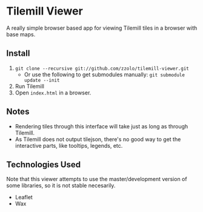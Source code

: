 # Tilemill Viewer

A really simple browser based app for viewing Tilemill tiles in a browser with base maps.

## Install

1. ```git clone --recursive git://github.com/zzolo/tilemill-viewer.git```
    * Or use the following to get submodules manually: ```git submodule update --init```
1. Run Tilemill
1. Open ```index.html``` in a browser.

## Notes

  * Rendering tiles through this interface will take just as long as through Tilemill.
  * As Tilemill does not output tilejson, there's no good way to get the interactive parts, like tooltips, legends, etc.

## Technologies Used

Note that this viewer attempts to use the master/development version of
some libraries, so it is not stable necesarily.

  * Leaflet
  * Wax
